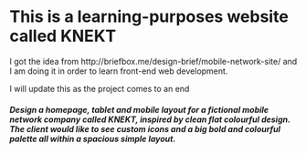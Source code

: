 <h1>This is a learning-purposes website called KNEKT</h1>

<p> I got the idea from http://briefbox.me/design-brief/mobile-network-site/ and I am doing it in order to learn front-end web development.</p>

<p>I will update this as the project comes to an end</p>

<div>
  <h5>
    Design a homepage, tablet and mobile layout for a fictional mobile network company called KNEKT, inspired by clean flat colourful design. The client would like to see custom icons and a big bold and colourful palette all within a spacious simple layout.
  </h5>
</div>